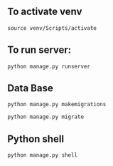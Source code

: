 ## To activate venv
```
source venv/Scripts/activate
```

## To run server:
```
python manage.py runserver
```

## Data Base
```
python manage.py makemigrations

python manage.py migrate

```

## Python shell
```
python manage.py shell
```